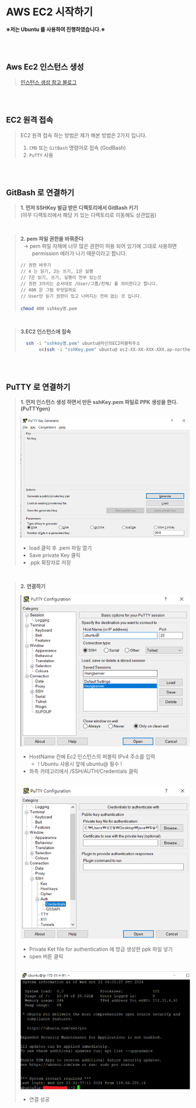 # AWS EC2 시작하기

**※저는 Ubuntu 를 사용하여 진행하였습니다.※**

&nbsp;    
&nbsp;


## Aws Ec2 인스턴스 생성 
>[인스턴스 생성 참고 블로그](https://velog.io/@jonghyun3668/SpringBoot-%ED%94%84%EB%A1%9C%EC%A0%9D%ED%8A%B8-EC2-%EB%B0%B0%ED%8F%AC%ED%95%98%EA%B8%B0#1-aws-%EC%84%B8%ED%8C%85%ED%95%98%EA%B8%B0)

&nbsp;    
&nbsp;    


   
##  EC2 원격 접속

>  EC2 원격 접속 하는 방법은 제가 해본 방법은 2가지 입니다.   
> 1. `CMD` 또는 `GitBash` 명령어로 접속 (GodBash)
> 2. `PuTTY` 사용

&nbsp;    
&nbsp;     

## GitBash 로 연결하기
>  **1. 먼저  SSHKey 발급 받은 디렉토리에서 GitBash 키기**  
>   (아무 디렉토리에서 해당 키 있는 디렉토리로 이동해도 상관없음)

&nbsp;  


> **2. pem 파일 권한을 바꿔준다**      
>  &nbsp;&nbsp;&rarr; pem 파일 자체에 너무 많은 권한이 허용 되어 있기에 그대로 사용하면   
>   &nbsp;&nbsp;&nbsp;&nbsp;&nbsp;&nbsp;&nbsp;&nbsp;permission 에러가 나기 때문이라고 합니다.
>   ```bash
> // 권한 바꾸기   
> // 4 는 읽기, 2는 쓰기, 1은 실행
> // 7은 읽기, 쓰기, 실행이 전부 있는것
> // 권한 3자리는 순서대로 /User/그룹/전체/ 를 의미한다고 합니다.
> // 400 은 그럼 무엇일까요
> // User만 읽기 권한이 있고 나머지는 전혀 없는 것 입니다.
> 
> chmod 400 sshkey명.pem 
>   ```

&nbsp;

> **3.EC2 인스턴스에 접속**
> ```bash
>   ssh -i "sshkey명.pem" ubuntu@자신의EC2퍼블릭주소
>        ex)ssh -i "sshKey.pem" ubuntu@ ec2-XX-XX-XXX-XXX.ap-northeast-2.compute.amazonaws.com
> ```


&nbsp;     
&nbsp;     

## PuTTY 로 연결하기
> **1. 먼저 인스턴스 생성 하면서 만든 sshKey.pem 파일로 PPK 생성을 한다.(PuTTYgen)**
>
>![img.png](img.png)
> - load 클릭 후 .pem 파일 열기
> - Save private Key 클릭
> - .ppk 확장자로 저장

&nbsp;    

> **2. 연결하기**   
> 
> ![img_4.png](img_4.png)
> - HostName 칸에 Ec2 인스턴스의 퍼블릭 IPv4 주소를 입력 
>   - ! Ubuntu 사용시 앞에 ubuntu@ 필수 !
> - 좌측 카테고리에서 /SSH/AUTH/Credentials 클릭
> &nbsp;    
> &nbsp;
> 
> ![img_2.png](img_2.png)
> - Private Ket file for authentication 에 방금 생성한 ppk 파일 넣기
> - open 버튼 클릭
>  &nbsp;     
>  &nbsp;   
> 
> 
> ![img_3.png](img_3.png)
> - 연결 성공